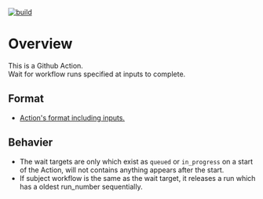 [![build](https://github.com/begyyal/act_await_wf_runs/actions/workflows/build.yml/badge.svg?branch=master)](https://github.com/begyyal/act_await_wf_runs/actions/workflows/build.yml)

# Overview

This is a Github Action.  
Wait for workflow runs specified at inputs to complete.  

## Format

- [Action's format including inputs.](https://github.com/begyyal/act_await_wf_runs/blob/master/action.yml)

## Behavier

- The wait targets are only which exist as `queued` or `in_progress` on a start of the Action, will not contains anything appears after the start.
- If subject workflow is the same as the wait target, it releases a run which has a oldest run_number sequentially.
